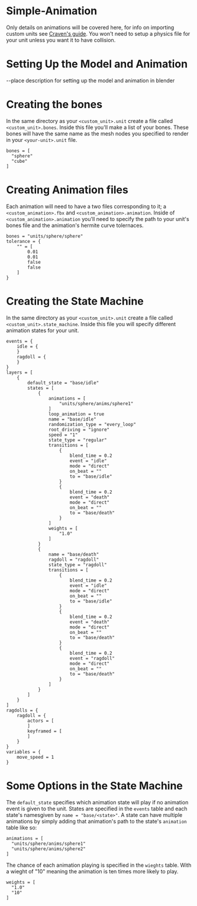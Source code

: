 # Simple-Animation
Only details on animations will be covered here, for info on importing custom units see [Craven's guide](https://github.com/Craven73/Vermintide-Mods/tree/master/ExampleCustomUnit). 
You won't need to setup a physics file for your unit unless you want it to have collision.

# Setting Up the Model and Animation
--place description for setting up the model and animation in blender
# Creating the bones
In the same directory as your `<custom_unit>.unit` create a file called `<custom_unit>.bones`.
Inside this file you'll make a list of your bones. These bones will have the same name as the mesh nodes you specified to render in your `<your-unit>.unit` file. 
```sjson
bones = [
  "sphere"
  "cube"
]
```
# Creating Animation files
Each animation will need to have a two files corresponding to it; a `<custom_animation>.fbx` and `<custom_animation>.animation`.
Inside of `<custom_animation>.animation` you'll need to specify the path to your unit's bones file and the animation's hermite curve tolernaces.
```sjson
bones = "units/sphere/sphere"
tolerance = {
	"" = [
		0.01
		0.01
		false
		false
	]
}
```

# Creating the State Machine
In the same directory as your `<custom_unit>.unit` create a file called `<custom_unit>.state_machine`.
Inside this file you will specify different animation states for your unit.

```sjson
events = {
	idle = {
	}
	ragdoll = {
	}
}
layers = [
	{
		default_state = "base/idle"
		states = [
			{
				animations = [
					"units/sphere/anims/sphere1"
				]
				loop_animation = true
				name = "base/idle"
				randomization_type = "every_loop"
				root_driving = "ignore"
				speed = "1"
				state_type = "regular"
				transitions = [
					{
						blend_time = 0.2
						event = "idle"
						mode = "direct"
						on_beat = ""
						to = "base/idle"
					}
					{
						blend_time = 0.2
						event = "death"
						mode = "direct"
						on_beat = ""
						to = "base/death"
					}
				]
				weights = [
					"1.0"
				]
			}
			{
				name = "base/death"
				ragdoll = "ragdoll"
				state_type = "ragdoll"
				transitions = [
					{
						blend_time = 0.2
						event = "idle"
						mode = "direct"
						on_beat = ""
						to = "base/idle"
					}
					{
						blend_time = 0.2
						event = "death"
						mode = "direct"
						on_beat = ""
						to = "base/death"
					}
					{
						blend_time = 0.2
						event = "ragdoll"
						mode = "direct"
						on_beat = ""
						to = "base/death"
					}
				]
			}
		]
	}
]
ragdolls = {
	ragdoll = {
		actors = [
		]
		keyframed = [
		]
	}
}
variables = {
	move_speed = 1
}
```
# Some Options in the State Machine
The `default_state` specifies which animation state will play if no animation event is given to the unit. 
States are specified in the `events` table and each state's namesgiven by `name = "base/<state>"`.
A state can have multiple animations by simply adding that animation's path to the state's `animation` table like so:
```sjson
animations = [
  "units/sphere/anims/sphere1"
  "units/sphere/anims/sphere2"
]
```
The chance of each animation playing is specified in the `wieghts` table. With a wieght of "10" meaning the animation is ten times more likely to play.
```sjson
weights = [
  "1.0"
  "10"
]
```

